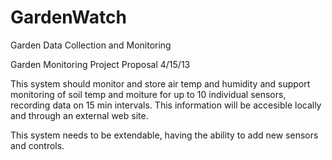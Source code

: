 GardenWatch
===========

Garden Data Collection and Monitoring

Garden Monitoring Project Proposal   4/15/13

This system should monitor and store air temp and humidity and support monitoring of soil temp and moiture for up to 10 individual sensors, recording data on 15 min intervals. This information will be accesible locally and through an external web site.

This system needs to be extendable, having the ability to add new sensors and controls.
